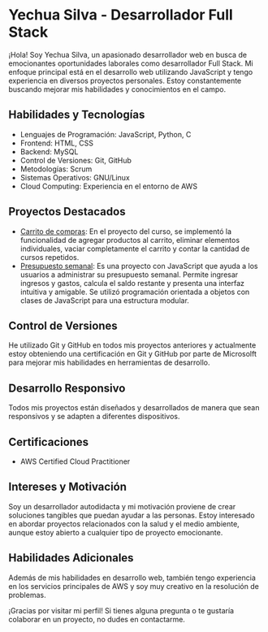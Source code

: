 # Yechua Silva - Desarrollador Full Stack

¡Hola! Soy Yechua Silva, un apasionado desarrollador web en busca de emocionantes oportunidades laborales como desarrollador Full Stack. Mi enfoque principal está en el desarrollo web utilizando JavaScript y tengo experiencia en diversos proyectos personales. Estoy constantemente buscando mejorar mis habilidades y conocimientos en el campo.

## Habilidades y Tecnologías

- Lenguajes de Programación: JavaScript, Python, C
- Frontend: HTML, CSS
- Backend: MySQL
- Control de Versiones: Git, GitHub
- Metodologías: Scrum
- Sistemas Operativos: GNU/Linux
- Cloud Computing: Experiencia en el entorno de AWS

## Proyectos Destacados

- [Carrito de compras](https://github.com/yechua-silva/Poyecto-carrito-compras): En el proyecto del curso, se implementó la funcionalidad de agregar productos al carrito, eliminar elementos individuales, vaciar completamente el carrito y contar la cantidad de cursos repetidos.
- [Presupuesto semanal](https://github.com/yechua-silva/Proyecto-Administracion-presupuesto): Es una proyecto con JavaScript que ayuda a los usuarios a administrar su presupuesto semanal. Permite ingresar ingresos y gastos, calcula el saldo restante y presenta una interfaz intuitiva y amigable. Se utilizó programación orientada a objetos con clases de JavaScript para una estructura modular.

## Control de Versiones

He utilizado Git y GitHub en todos mis proyectos anteriores y actualmente estoy obteniendo una certificación en Git y GitHub por parte de Microsolft para mejorar mis habilidades en herramientas de desarrollo.

## Desarrollo Responsivo

Todos mis proyectos están diseñados y desarrollados de manera que sean responsivos y se adapten a diferentes dispositivos.

## Certificaciones

- AWS Certified Cloud Practitioner

## Intereses y Motivación

Soy un desarrollador autodidacta y mi motivación proviene de crear soluciones tangibles que puedan ayudar a las personas. Estoy interesado en abordar proyectos relacionados con la salud y el medio ambiente, aunque estoy abierto a cualquier tipo de proyecto emocionante.

## Habilidades Adicionales

Además de mis habilidades en desarrollo web, también tengo experiencia en los servicios principales de AWS y soy muy creativo en la resolución de problemas.

¡Gracias por visitar mi perfil! Si tienes alguna pregunta o te gustaría colaborar en un proyecto, no dudes en contactarme.

